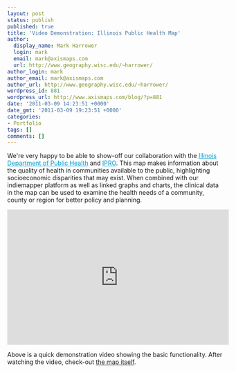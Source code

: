 ```yaml
---
layout: post
status: publish
published: true
title: 'Video Demonstration: Illinois Public Health Map'
author:
  display_name: Mark Harrower
  login: mark
  email: mark@axismaps.com
  url: http://www.geography.wisc.edu/~harrower/
author_login: mark
author_email: mark@axismaps.com
author_url: http://www.geography.wisc.edu/~harrower/
wordpress_id: 881
wordpress_url: http://www.axismaps.com/blog/?p=881
date: '2011-03-09 14:23:51 +0000'
date_gmt: '2011-03-09 19:23:51 +0000'
categories:
- Portfolio
tags: []
comments: []
---
```

<p>We're very happy to be able to show-off our collaboration with the <a style="color: #0099cc; cursor: pointer;" href="http://www.idph.state.il.us/" target="_blank">Illinois Department of Public Health</a> and <a style="color: #0099cc; cursor: pointer;" href="http://www.ipro.org/" target="_blank">IPRO</a>. This map makes information about the quality of health in communities available to the public, highlighting socioeconomic disparities that may exist. When combined with our indiemapper platform as well as linked graphs and charts, the clinical data in the map can be used to examine the health needs of a community, county or region for better policy and planning.</p>
<p><iframe title="YouTube video player" width="512" height="312" src="http://www.youtube.com/embed/zdChR5XKVQs" frameborder="0" allowfullscreen></iframe></p>
<p>Above is a quick demonstration video showing the basic functionality. After watching the video, check-out <a href="http://healthcarereportcard.illinois.gov/maps" target="_blank">the map itself</a>.</p>
